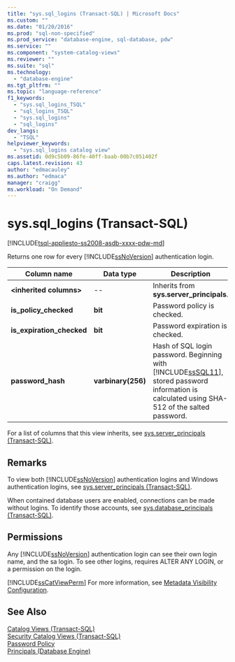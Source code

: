 ```yaml
---
title: "sys.sql_logins (Transact-SQL) | Microsoft Docs"
ms.custom: ""
ms.date: "01/20/2016"
ms.prod: "sql-non-specified"
ms.prod_service: "database-engine, sql-database, pdw"
ms.service: ""
ms.component: "system-catalog-views"
ms.reviewer: ""
ms.suite: "sql"
ms.technology: 
  - "database-engine"
ms.tgt_pltfrm: ""
ms.topic: "language-reference"
f1_keywords: 
  - "sys.sql_logins_TSQL"
  - "sql_logins_TSQL"
  - "sys.sql_logins"
  - "sql_logins"
dev_langs: 
  - "TSQL"
helpviewer_keywords: 
  - "sys.sql_logins catalog view"
ms.assetid: 0d9c5b09-86fe-40ff-baab-00b7c051402f
caps.latest.revision: 43
author: "edmacauley"
ms.author: "edmaca"
manager: "craigg"
ms.workload: "On Demand"
---
```

# sys.sql_logins (Transact-SQL)
[!INCLUDE[tsql-appliesto-ss2008-asdb-xxxx-pdw-md](../../includes/tsql-appliesto-ss2008-asdb-xxxx-pdw-md.md)]

  Returns one row for every [!INCLUDE[ssNoVersion](../../includes/ssnoversion-md.md)] authentication login.  
  
|Column name|Data type|Description|  
|-----------------|---------------|-----------------|  
|**\<inherited columns>**|--|Inherits from **sys.server_principals**.|  
|**is_policy_checked**|**bit**|Password policy is checked.|  
|**is_expiration_checked**|**bit**|Password expiration is checked.|  
|**password_hash**|**varbinary(256)**|Hash of SQL login password. Beginning with [!INCLUDE[ssSQL11](../../includes/sssql11-md.md)], stored password information is calculated using SHA-512 of the salted password.|  
  
 For a list of columns that this view inherits, see [sys.server_principals &#40;Transact-SQL&#41;](../../relational-databases/system-catalog-views/sys-server-principals-transact-sql.md).  
  
## Remarks  
 To view both [!INCLUDE[ssNoVersion](../../includes/ssnoversion-md.md)] authentication logins and Windows authentication logins, see [sys.server_principals &#40;Transact-SQL&#41;](../../relational-databases/system-catalog-views/sys-server-principals-transact-sql.md).  
  
 When contained database users are enabled, connections can be made without logins. To identify those accounts, see  [sys.database_principals &#40;Transact-SQL&#41;](../../relational-databases/system-catalog-views/sys-database-principals-transact-sql.md).  
  
## Permissions  
 Any [!INCLUDE[ssNoVersion](../../includes/ssnoversion-md.md)] authentication login can see their own login name, and the sa login. To see other logins, requires ALTER ANY LOGIN, or a permission on the login.  
  
 [!INCLUDE[ssCatViewPerm](../../includes/sscatviewperm-md.md)] For more information, see [Metadata Visibility Configuration](../../relational-databases/security/metadata-visibility-configuration.md).  
  
## See Also  
 [Catalog Views &#40;Transact-SQL&#41;](../../relational-databases/system-catalog-views/catalog-views-transact-sql.md)   
 [Security Catalog Views &#40;Transact-SQL&#41;](../../relational-databases/system-catalog-views/security-catalog-views-transact-sql.md)   
 [Password Policy](../../relational-databases/security/password-policy.md)   
 [Principals &#40;Database Engine&#41;](../../relational-databases/security/authentication-access/principals-database-engine.md)  
  
  
